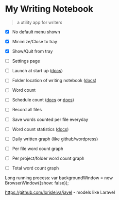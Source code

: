 # My Writing Notebook

> a utility app for writers

- [X] No default menu shown
- [X] Minimize/Close to tray
- [X] Show/Quit from tray
- [ ] Settings page
 - [ ] Launch at start up ([docs](https://electronjs.org/docs/api/app#appsetloginitemsettingssettings-macos-windows))
 - [ ] Folder location of writing notebook ([docs](https://electronjs.org/docs/api/dialog))
- [ ] Word count
 - [ ] Schedule count ([docs](https://www.npmjs.com/package/node-cron) or [docs](https://gist.github.com/KartikTalwar/2306741))
 - [ ] Record all files
 - [ ] Save words counted per file everyday
 - [ ] Word count statistics ([docs](https://github.com/d3/d3))
  - [ ] Daily written graph (like github/wordpress)
  - [ ] Per file word count graph
  - [ ] Per project/folder word count graph
  - [ ] Total word count graph


Long running process: var backgroundWindow = new BrowserWindow({show: false});

https://github.com/lorisleiva/javel - models like Laravel
